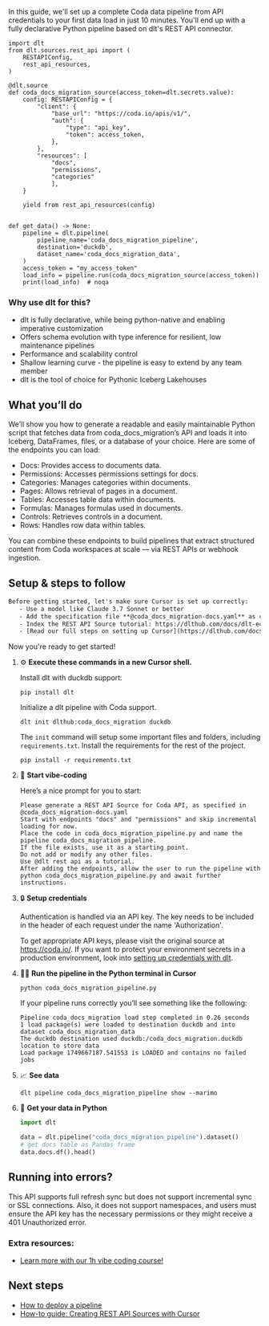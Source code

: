 In this guide, we'll set up a complete Coda data pipeline from API credentials to your first data load in just 10 minutes. You'll end up with a fully declarative Python pipeline based on dlt's REST API connector.

```python-outcome
import dlt
from dlt.sources.rest_api import (
    RESTAPIConfig,
    rest_api_resources,
)

@dlt.source
def coda_docs_migration_source(access_token=dlt.secrets.value):
    config: RESTAPIConfig = {
        "client": {
            "base_url": "https://coda.io/apis/v1/",
            "auth": {
                "type": "api_key",
                "token": access_token,
            },
        },
        "resources": [
            "docs",
            "permissions",
            "categories"
            ],
    }

    yield from rest_api_resources(config)


def get_data() -> None:
    pipeline = dlt.pipeline(
        pipeline_name='coda_docs_migration_pipeline',
        destination='duckdb',
        dataset_name='coda_docs_migration_data', 
    )
    access_token = "my_access_token"
    load_info = pipeline.run(coda_docs_migration_source(access_token))
    print(load_info)  # noqa
```

### Why use dlt for this?

- dlt is fully declarative, while being python-native and enabling imperative customization
- Offers schema evolution with type inference for resilient, low maintenance pipelines
- Performance and scalability control
- Shallow learning curve - the pipeline is easy to extend by any team member
- dlt is the tool of choice for Pythonic Iceberg Lakehouses

## What you’ll do

We’ll show you how to generate a readable and easily maintainable Python script that fetches data from coda_docs_migration’s API and loads it into Iceberg, DataFrames, files, or a database of your choice. Here are some of the endpoints you can load:

- Docs: Provides access to documents data.
- Permissions: Accesses permissions settings for docs.
- Categories: Manages categories within documents.
- Pages: Allows retrieval of pages in a document.
- Tables: Accesses table data within documents.
- Formulas: Manages formulas used in documents.
- Controls: Retrieves controls in a document.
- Rows: Handles row data within tables.

You can combine these endpoints to build pipelines that extract structured content from Coda workspaces at scale — via REST APIs or webhook ingestion.

## Setup & steps to follow

```default
Before getting started, let's make sure Cursor is set up correctly:
   - Use a model like Claude 3.7 Sonnet or better
   - Add the specification file **@coda_docs_migration-docs.yaml** as context
   - Index the REST API Source tutorial: https://dlthub.com/docs/dlt-ecosystem/verified-sources/rest_api/ and add it to context as **@dlt rest api**
   - [Read our full steps on setting up Cursor](https://dlthub.com/docs/dlt-ecosystem/llm-tooling/cursor-restapi#23-configuring-cursor-with-documentation)
```

Now you're ready to get started! 

1. ⚙️ **Execute these commands in a new Cursor shell.**
    
    Install dlt with duckdb support:
    ```shell
    pip install dlt
    ```

    Initialize a dlt pipeline with Coda support.
    ```shell
    dlt init dlthub:coda_docs_migration duckdb
    ```

    The `init` command will setup some important files and folders, including `requirements.txt`. Install the requirements for the rest of the project.
    ```shell
    pip install -r requirements.txt
    ```
    
2. 🤠 **Start vibe-coding**
    
    Here’s a nice prompt for you to start: 
    
    ```prompt
    Please generate a REST API Source for Coda API, as specified in @coda_docs_migration-docs.yaml 
    Start with endpoints "docs" and "permissions" and skip incremental loading for now. 
    Place the code in coda_docs_migration_pipeline.py and name the pipeline coda_docs_migration_pipeline. 
    If the file exists, use it as a starting point. 
    Do not add or modify any other files. 
    Use @dlt rest api as a tutorial. 
    After adding the endpoints, allow the user to run the pipeline with python coda_docs_migration_pipeline.py and await further instructions.
    ```

    
3. 🔒 **Setup credentials** 
    
    Authentication is handled via an API key. The key needs to be included in the header of each request under the name 'Authorization'.
    
    To get appropriate API keys, please visit the original source at https://coda.io/.
    If you want to protect your environment secrets in a production environment, look into [setting up credentials with dlt](https://dlthub.com/docs/walkthroughs/add_credentials).
    
4. 🏃‍♀️ **Run the pipeline in the Python terminal in Cursor**
    
    ```shell
    python coda_docs_migration_pipeline.py
    ```
    
    If your pipeline runs correctly you’ll see something like the following:
    
    ```shell
    Pipeline coda_docs_migration load step completed in 0.26 seconds
    1 load package(s) were loaded to destination duckdb and into dataset coda_docs_migration_data
    The duckdb destination used duckdb:/coda_docs_migration.duckdb location to store data
    Load package 1749667187.541553 is LOADED and contains no failed jobs
    ```
    
5. 📈 **See data**
    
    ```shell
    dlt pipeline coda_docs_migration_pipeline show --marimo
    ```
    
6. 🐍 **Get your data in Python**
    
    ```python
    import dlt

   data = dlt.pipeline("coda_docs_migration_pipeline").dataset()
   # get docs table as Pandas frame
   data.docs.df().head()
    ```

## Running into errors?

This API supports full refresh sync but does not support incremental sync or SSL connections. Also, it does not support namespaces, and users must ensure the API key has the necessary permissions or they might receive a 401 Unauthorized error.

### Extra resources:

- [Learn more with our 1h vibe coding course!](https://www.youtube.com/watch?v=GGid70rnJuM)

## Next steps

- [How to deploy a pipeline](https://dlthub.com/docs/walkthroughs/deploy-a-pipeline)
- [How-to guide: Creating REST API Sources with Cursor](https://dlthub.com/docs/dlt-ecosystem/llm-tooling/cursor-restapi)